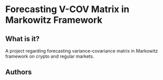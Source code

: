 # Forecasting V-COV Matrix in Markowitz Framework

## What is it?
A project regarding forecasting variance-covariance matrix in Markowitz framework on crypto 
and regular markets.

## Authors 
